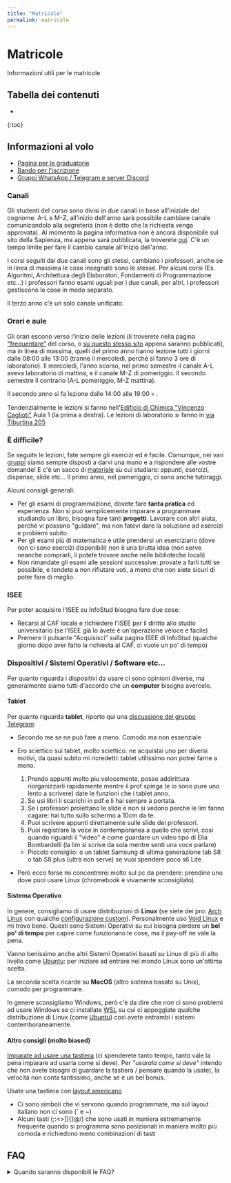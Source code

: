 ```yaml
---
title: "Matricole"
permalink: matricole 
---
```


# Matricole

Informazioni utili per le matricole

## Tabella dei contenuti
* 
{:toc}

## Informazioni al volo

- [Pagina per le graduatorie](https://www.uniroma1.it/it/pagina/corsi-ad-accesso-programmato-con-tolc-i-e-selezioni)
- [Bando per l'iscrizione](https://www.uniroma1.it/sites/default/files/field_file_allegati/14616_ingegnerie_tolcap_2023_2024_0.pdf)
- [Gruppi WhatsApp / Telegram e server Discord](./gruppi)

### Canali

Gli studenti del corso sono divisi in due canali in base all'iniziale del cognome: A-L e M-Z, all'inizio dell'anno sarà possibile cambiare canale comunicandolo alla segreteria (non è detto che la richiesta venga approvata). Al momento la pagina informativa non è ancora disponibile sul sito della Sapienza, ma appena sarà pubblicata, la troverete [qui](https://corsidilaurea.uniroma1.it/it/corso/2023/29923/programmazione?guid_cv). C'è un tempo limite per fare il cambio canale all'inizio dell'anno. 

I corsi seguiti dai due canali sono gli stessi, cambiano i professori, anche se in linea di massima le cose insegnate sono le stesse. Per alcuni corsi (Es. Algoritmi, Architettura degli Elaboratori, Fondamenti di Programmazione etc...) i professori fanno esami uguali per i due canali, per altri, i professori gestiscono le cose in modo separato.

Il terzo anno c'è un solo canale unificato.

### Orari e aule

Gli orari escono verso l'inizio delle lezioni (li troverete nella pagina ["frequentare"](https://corsidilaurea.uniroma1.it/it/corso/2023/29923/programmazione?guid_cv) del corso, o [su questo stesso sito](./orari) appena saranno pubblicati), ma in linea di massima, quelli del primo anno hanno lezione tutti i giorni dalle 08:00 alle 13:00 (tranne il mercoledì, perché si fanno 3 ore di laboratorio). Il mercoledì, l'anno scorso, nel primo semestre il canale A-L aveva laboratorio di mattina, e il canale M-Z di pomeriggio. Il secondo semestre il contrario (A-L pomeriggio, M-Z mattina). 

Il secondo anno si fa lezione dalle 14:00 alle 19:00 💀 .

Tendenzialmente le lezioni si fanno nell'[Edificio di Chimica "Vincenzo Caglioti"](https://www.uniroma1.it/sites/default/files/ACU032.pdf) Aula 1 (la prima a destra). Le lezioni di laboratorio si fanno in [via Tiburtina 205](https://web.uniroma1.it/i3s/node/8901)

### È difficile?

Se seguite le lezioni, fate sempre gli esercizi ed è facile. Comunque, nei vari [gruppi](./gruppi) siamo sempre disposti a darvi una mano e a rispondere alle vostre domande! E c'è un sacco di [materiale](./risorse) su cui studiare: appunti, esercizi, dispense, slide etc... Il primo anno, nel pomeriggio, ci sono anche tutoraggi.

Alcuni consigli generali:
- Per gli esami di programmazione, dovete fare **tanta pratica** ed esperienza. Non si può semplicemente imparare a programmare studiando un libro, bisogna fare tanti **progetti**. Lavorare con altri aiuta, perché vi possono "guidare", ma non fatevi dare la soluzione ad esercizi e problemi subito.
- Per gli esami più di matematica è utile prendersi un eserciziario (dove non ci sono esercizi disponibili) non è una brutta idea (non serve neanche comprarli, li potete trovare anche nelle biblioteche locali)
- Non rimandate gli esami alle sessioni successive: provate a farli tutti se possibile, e tendete a non rifiutare voti, a meno che non siete sicuri di poter fare di meglio. 

### ISEE

Per poter acquisire l'ISEE su InfoStud bisogna fare due cose:
- Recarsi al CAF locale e richiedere l'ISEE per il diritto allo studio universitario (se l'ISEE già lo avete è un'operazione veloce e facile)
- Premere il pulsante "Acquisisci" sulla pagina ISEE di InfoStud (qualche giorno dopo aver fatto la richiesta al CAF, ci vuole un po' di tempo)

### Dispositivi / Sistemi Operativi / Software etc...

Per quanto riguarda i dispositivi da usare ci sono opinioni diverse, ma generalmente siamo tutti d'accordo che un **computer** bisogna avercelo.

#### Tablet

Per quanto riguarda **tablet**, riporto qui una [discussione del gruppo Telegram](https://t.me/sapienzainformatica/113467):
- Secondo me se ne può fare a meno. Comodo ma non essenziale
- Ero sciettico sui tablet, molto sciettico. ne acquistai uno per diversi motivi, da quasi subito mi ricredetti: tablet utilissimo non potrei farne a meno.

    1. Prendo appunti molto piu velocemente, posso addirittura riorganizzarli rapidamente mentre il prof spiega (e io sono pure uno lento a scrivere) date le funzioni che i tablet anno.
    2. Se usi libri li scarichi in pdf e li hai sempre a portata.
    3. Se i professori proiettano le slide e non si vedono perche le lim fanno cagare: hai tutto sullo schermo a 10cm da te.
    4. Puoi scrivere appunti direttamente sulle slide dei professori.
    5. Puoi registrare la voce in contemporanea a quello che scrivi, cosi quando riguardi il "video" è come guardare un video tipo di Elia Bombardelli (la lim si scrive da sola mentre senti una voce parlare)

    - Piccolo consiglio: o un tablet Samsung di ultima generazione tab S8 o tab S8 plus (ultra non serve) se vuoi spendere poco s6 Lite

- Però ecco forse mi concentrerei molto sul pc da prendere: prendine uno dove puoi usare Linux (chromebook è vivamente sconsigliato)

#### Sistema Operativo

In genere, consigliamo di usare distribuzioni di **Linux** (se siete dei pro: [Arch Linux](./https://archlinux.org/) con qualche [configurazione custom](https://www.reddit.com/r/unixporn/)). Personalmente uso [Void Linux](https://voidlinux.org/) e mi trovo bene. Questi sono Sistemi Operativi su cui bisogna perdere un **bel po' di tempo** per capire come funzionano le cose, ma il pay-off ne vale la pena. 

Vanno benissimo anche altri Sistemi Operativi basati su Linux di più di alto livello come [Ubuntu](https://ubuntu.com/): per iniziare ad entrare nel mondo Linux sono un'ottima scelta.

La seconda scelta ricarde su **MacOS** (altro sistema basato su Unix), comodo per programmare.

In genere sconsigliamo Windows, però c'è da dire che non ci sono problemi ad usare Windows se ci installate [WSL](https://learn.microsoft.com/en-us/windows/wsl/install) su cui ci appoggiate qualche distribuzione di Linux (come [Ubuntu](https://apps.microsoft.com/store/detail/ubuntu-22042-lts/9PN20MSR04DW?hl=it-it&gl=it&rtc=1)) così avete entrambi i sistemi contemboraneamente.

#### Altro consigli (molto biased) 

[Imparate ad usare una tastiera](https://www.typingclub.com/) (ci spenderete tanto tempo, tanto vale la pena imparare ad usarla come si deve). Per *"usarala come si deve"* intendo che non avete bisogni di guardare la tastiera / pensare quando la usate), la velocità non conta tantissimo, anche se è un bel bonus.

Usate una tastiera con [layout americano](https://miamioh.edu/cas/centers-institutes/interactive-language-resource-center/tech-support/_images/us-intl-keyboard-1.png)
- Ci sono simboli che vi servono quando programmate, ma sul layout italiano non ci sono (\` e ~)
- Alcuni tasti (;:<>[]{}@/) che sono usati in maniera estremamente frequente quando si programma sono posizionati in maniera molto più comoda e richiedono meno combinazioni di tasti
    


## FAQ 

<details>
    <summary>Quando saranno disponibili le FAQ?</summary>
    A breve 😅
</details>
